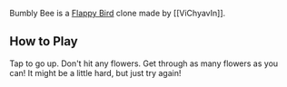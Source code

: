 Bumbly Bee is a [Flappy Bird](https://en.wikipedia.org/wiki/Flappy_Bird) clone made by [[ViChyavIn]].

## How to Play
Tap to go up. Don't hit any flowers. Get through as many flowers as you can! It might be a little hard, but just try again!